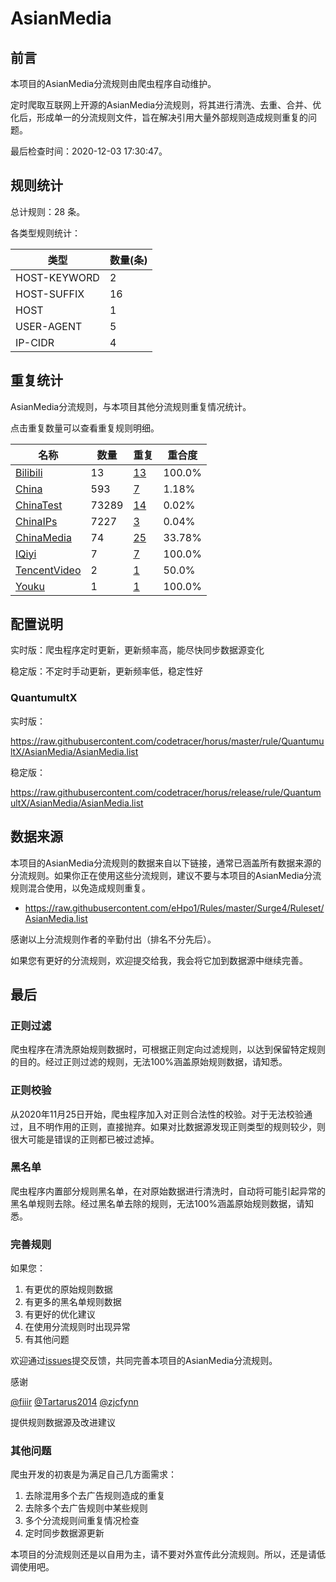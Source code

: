 # AsianMedia

## 前言

本项目的AsianMedia分流规则由爬虫程序自动维护。

定时爬取互联网上开源的AsianMedia分流规则，将其进行清洗、去重、合并、优化后，形成单一的分流规则文件，旨在解决引用大量外部规则造成规则重复的问题。




最后检查时间：2020-12-03 17:30:47。

## 规则统计

总计规则：28 条。

各类型规则统计：

| 类型 | 数量(条) |
| ---- | ---- |
| HOST-KEYWORD | 2 |
| HOST-SUFFIX | 16 |
| HOST | 1 |
| USER-AGENT | 5 |
| IP-CIDR | 4 |
## 重复统计

AsianMedia分流规则，与本项目其他分流规则重复情况统计。

点击重复数量可以查看重复规则明细。

| 名称 | 数量 | 重复 | 重合度 |
| ---- | ---- | ---- | ------ |
|  [Bilibili](https://github.com/codetracer/horus/tree/master/rule/QuantumultX/Bilibili)    | 13   | [13](https://github.com/codetracer/horus/tree/master/rule/QuantumultX/AsianMedia/Repeat.list)   |   100.0% |
|  [China](https://github.com/codetracer/horus/tree/master/rule/QuantumultX/China)    | 593   | [7](https://github.com/codetracer/horus/tree/master/rule/QuantumultX/AsianMedia/Repeat.list)   |   1.18% |
|  [ChinaTest](https://github.com/codetracer/horus/tree/master/rule/QuantumultX/ChinaTest)    | 73289   | [14](https://github.com/codetracer/horus/tree/master/rule/QuantumultX/AsianMedia/Repeat.list)   |   0.02% |
|  [ChinaIPs](https://github.com/codetracer/horus/tree/master/rule/QuantumultX/ChinaIPs)    | 7227   | [3](https://github.com/codetracer/horus/tree/master/rule/QuantumultX/AsianMedia/Repeat.list)   |   0.04% |
|  [ChinaMedia](https://github.com/codetracer/horus/tree/master/rule/QuantumultX/ChinaMedia)    | 74   | [25](https://github.com/codetracer/horus/tree/master/rule/QuantumultX/AsianMedia/Repeat.list)   |   33.78% |
|  [IQiyi](https://github.com/codetracer/horus/tree/master/rule/QuantumultX/IQiyi)    | 7   | [7](https://github.com/codetracer/horus/tree/master/rule/QuantumultX/AsianMedia/Repeat.list)   |   100.0% |
|  [TencentVideo](https://github.com/codetracer/horus/tree/master/rule/QuantumultX/TencentVideo)    | 2   | [1](https://github.com/codetracer/horus/tree/master/rule/QuantumultX/AsianMedia/Repeat.list)   |   50.0% |
|  [Youku](https://github.com/codetracer/horus/tree/master/rule/QuantumultX/Youku)    | 1   | [1](https://github.com/codetracer/horus/tree/master/rule/QuantumultX/AsianMedia/Repeat.list)   |   100.0% |
## 配置说明

实时版：爬虫程序定时更新，更新频率高，能尽快同步数据源变化

稳定版：不定时手动更新，更新频率低，稳定性好

### QuantumultX 
实时版：

https://raw.githubusercontent.com/codetracer/horus/master/rule/QuantumultX/AsianMedia/AsianMedia.list

稳定版：

https://raw.githubusercontent.com/codetracer/horus/release/rule/QuantumultX/AsianMedia/AsianMedia.list

## 数据来源

本项目的AsianMedia分流规则的数据来自以下链接，通常已涵盖所有数据来源的分流规则。如果你正在使用这些分流规则，建议不要与本项目的AsianMedia分流规则混合使用，以免造成规则重复。

- https://raw.githubusercontent.com/eHpo1/Rules/master/Surge4/Ruleset/AsianMedia.list


感谢以上分流规则作者的辛勤付出（排名不分先后）。

如果您有更好的分流规则，欢迎提交给我，我会将它加到数据源中继续完善。

## 最后

### 正则过滤

爬虫程序在清洗原始规则数据时，可根据正则定向过滤规则，以达到保留特定规则的目的。经过正则过滤的规则，无法100%涵盖原始规则数据，请知悉。

### 正则校验

从2020年11月25日开始，爬虫程序加入对正则合法性的校验。对于无法校验通过，且不明作用的正则，直接抛弃。如果对比数据源发现正则类型的规则较少，则很大可能是错误的正则都已被过滤掉。

### 黑名单

爬虫程序内置部分规则黑名单，在对原始数据进行清洗时，自动将可能引起异常的黑名单规则去除。经过黑名单去除的规则，无法100%涵盖原始规则数据，请知悉。

### 完善规则

如果您：

1. 有更优的原始规则数据
2. 有更多的黑名单规则数据
3. 有更好的优化建议
4. 在使用分流规则时出现异常
5. 有其他问题

欢迎通过[issues](https://github.com/codetracer/horus/issues/new)提交反馈，共同完善本项目的AsianMedia分流规则。

感谢

[@fiiir](https://github.com/fiiir) [@Tartarus2014](https://github.com/Tartarus2014) [@zjcfynn](https://github.com/zjcfynn) 

提供规则数据源及改进建议

### 其他问题

爬虫开发的初衷是为满足自己几方面需求：

1. 去除混用多个去广告规则造成的重复
2. 去除多个去广告规则中某些规则
3. 多个分流规则间重复情况检查
4. 定时同步数据源更新

本项目的分流规则还是以自用为主，请不要对外宣传此分流规则。所以，还是请低调使用吧。